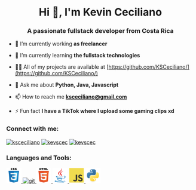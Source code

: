 <h1 align="center">Hi 👋, I'm Kevin Ceciliano</h1>
<h3 align="center">A passionate fullstack developer from Costa Rica</h3>

- 🔭 I’m currently working **as freelancer**

- 🌱 I’m currently learning **the fullstack technologies**

- 👨‍💻 All of my projects are available at [https://github.com/KSCeciliano/](https://github.com/KSCeciliano/)

- 💬 Ask me about **Python, Java, Javascript**

- 📫 How to reach me **ksceciliano@gmail.com**

- ⚡ Fun fact **I have a TikTok where I upload some gaming clips xd**

<h3 align="left">Connect with me:</h3>
<p align="left">
<a href="https://twitter.com/ksceciliano" target="blank"><img align="center" src="https://raw.githubusercontent.com/rahuldkjain/github-profile-readme-generator/master/src/images/icons/Social/twitter.svg" alt="ksceciliano" height="30" width="40" /></a>
<a href="https://linkedin.com/in/kevscec" target="blank"><img align="center" src="https://raw.githubusercontent.com/rahuldkjain/github-profile-readme-generator/master/src/images/icons/Social/linked-in-alt.svg" alt="kevscec" height="30" width="40" /></a>
<a href="https://instagram.com/kevscec" target="blank"><img align="center" src="https://raw.githubusercontent.com/rahuldkjain/github-profile-readme-generator/master/src/images/icons/Social/instagram.svg" alt="kevscec" height="30" width="40" /></a>
</p>

<h3 align="left">Languages and Tools:</h3>
<p align="left"> <a href="https://www.w3schools.com/css/" target="_blank" rel="noreferrer"> <img src="https://raw.githubusercontent.com/devicons/devicon/master/icons/css3/css3-original-wordmark.svg" alt="css3" width="40" height="40"/> </a> <a href="https://git-scm.com/" target="_blank" rel="noreferrer"> <img src="https://www.vectorlogo.zone/logos/git-scm/git-scm-icon.svg" alt="git" width="40" height="40"/> </a> <a href="https://www.w3.org/html/" target="_blank" rel="noreferrer"> <img src="https://raw.githubusercontent.com/devicons/devicon/master/icons/html5/html5-original-wordmark.svg" alt="html5" width="40" height="40"/> </a> <a href="https://www.java.com" target="_blank" rel="noreferrer"> <img src="https://raw.githubusercontent.com/devicons/devicon/master/icons/java/java-original.svg" alt="java" width="40" height="40"/> </a> <a href="https://developer.mozilla.org/en-US/docs/Web/JavaScript" target="_blank" rel="noreferrer"> <img src="https://raw.githubusercontent.com/devicons/devicon/master/icons/javascript/javascript-original.svg" alt="javascript" width="40" height="40"/> </a> <a href="https://www.python.org" target="_blank" rel="noreferrer"> <img src="https://raw.githubusercontent.com/devicons/devicon/master/icons/python/python-original.svg" alt="python" width="40" height="40"/> </a> </p>
